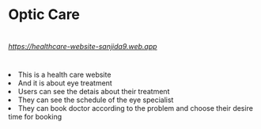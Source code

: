 # <h1>Optic Care</h1>

# <h6>https://healthcare-website-sanjida9.web.app</h6>

# <ul>

<li>This is a health care website</li>
<li>And it is about eye treatment </li>
<li>Users can see the detais about their treatment</li>
<li>They can see the schedule of the eye specialist</li>
<li>They can book doctor according to the problem and choose their desire time for booking</li>
</ul>
